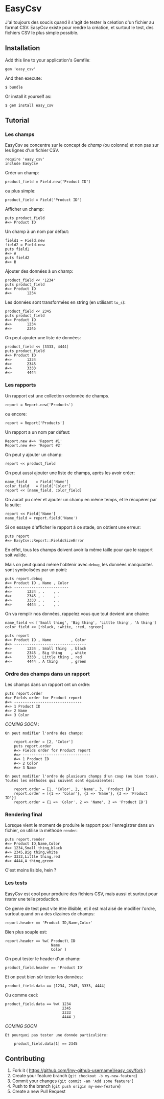 # EasyCsv

J'ai toujours des soucis quand il s'agit de tester la création d'un
fichier au format CSV. EasyCsv existe pour rendre la création, et surtout
le test, des fichiers CSV le plus simple possible.

## Installation

Add this line to your application's Gemfile:

    gem 'easy_csv'

And then execute:

    $ bundle

Or install it yourself as:

    $ gem install easy_csv

## Tutorial

### Les champs

EasyCsv se concentre sur le concept de *champ* (ou colonne) et non pas sur les
lignes d'un fichier CSV.

    require 'easy_csv'
    include EasyCsv

Créer un champ:

    product_field = Field.new('Product ID')

ou plus simple:

    product_field = Field['Product ID']

Afficher un champ:

    puts product_field
    #=> Product ID

Un champ à un nom par défaut:

    field1 = Field.new
    field2 = Field.new
    puts field1
    #=> A
    puts field2
    #=> B

Ajouter des données à un champ:

    product_field << '1234'
    puts product_field
    #=> Product ID
    #=>       1234

Les données sont transformées en string (en utilisant `to_s`):

    product_field << 2345
    puts product_field
    #=> Product ID
    #=>       1234
    #=>       2345

On peut ajouter une liste de données:

    product_field << [3333, 4444]
    puts product_field
    #=> Product ID
    #=>       1234
    #=>       2345
    #=>       3333
    #=>       4444

### Les rapports

Un rapport est une collection ordonnée de champs.

    report = Report.new('Products')

ou encore:

    report = Report['Products']

Un rapport a un nom par défaut:

    Report.new #=> 'Report #1'
    Report.new #=> 'Report #2'

On peut y ajouter un champ:

    report << product_field

On peut aussi ajouter une liste de champs, après les avoir créer:

    name_field    = Field['Name']
    color_field   = Field['Color']
    report << [name_field, color_field]

On aurait pu créer et ajouter un champ en même temps, et le récupérer
par la suite:

    report << Field['Name']
    name_field = report.field('Name')

Si on essaye d'afficher le rapport à ce stade, on obtient une erreur:

    puts report
    #=> EasyCsv::Report::FieldsSizeError

En effet, tous les champs doivent avoir la même taille pour que le rapport
soit valide.

Mais on peut quand même l'obtenir avec `debug`, les données manquantes
sont symbolisées par un point:

    puts report.debug
    #=> Product ID , Name , Color
    #=> -------------------------
    #=>       1234 , .    , .
    #=>       2345 , .    , .
    #=>       3333 , .    , .
    #=>       4444 , .    , .

On va remplir nos données, rappelez vous que tout devient une chaine:

    name_field << ['Small thing', 'Big thing', 'Little thing', 'A thing']
    color_field << [:black, :white, :red, :green]

    puts report
    #=> Product ID , Name         , Color
    #=> ---------------------------------
    #=>       1234 , Small thing  , black
    #=>       2345 , Big thing    , white
    #=>       3333 , Little thing , red
    #=>       4444 , A thing      , green

### Ordre des champs dans un rapport

Les champs dans un rapport ont un ordre:

    puts report.order
    #=> Fields order for Product report
    #=> -------------------------------
    #=> 1 Product ID
    #=> 2 Name
    #=> 3 Color

*COMING SOON :*

    On peut modifier l'ordre des champs:

        report.order = [2, 'Color']
        puts report.order
        #=> Fields order for Product report
        #=> -------------------------------
        #=> 1 Product ID
        #=> 2 Color
        #=> 3 Name

    On peut modifier l'ordre de plusieurs champs d'un coup (ou bien tous).
    Toutes les méthodes qui suivent sont équivalentes:

        report.order = [1, 'Color', 2, 'Name', 3, 'Product ID']
        report.order = [{1 => 'Color'}, {2 => 'Name'}, {3 => 'Product ID'}]
        report.order = {1 => 'Color', 2 => 'Name', 3 => 'Product ID'}

### Rendering final

Lorsque vient le moment de produire le rapport pour l'enregistrer dans un
fichier, on utilise la méthode `render`:

    puts report.render
    #=> Product ID,Name,Color
    #=> 1234,Small thing,black
    #=> 2345,Big thing,white
    #=> 3333,Little thing,red
    #=> 4444,A thing,green

C'est moins lisible, hein ?

### Les tests

EasyCsv est cool pour produire des fichiers CSV, mais aussi et surtout pour
*tester* une telle production.

Ce genre de test peut vite être illisible, et il est mal aisé de modifier
l'ordre, surtout quand on a des dizaines de champs:

    report.header == 'Product ID,Name,Color'

Bien plus souple est:

    report.header == %w( Product\ ID
                         Name
                         Color )

On peut tester le header d'un champ:

    product_field.header == 'Product ID'

Et on peut bien sûr tester les données:

    product_field.data == [1234, 2345, 3333, 4444]

Ou comme ceci:

    product_field.data == %w( 1234
                              2345
                              3333
                              4444 )

*COMING SOON*

    Et pourquoi pas tester une donnée particulière:

        product_field.data[1] == 2345

## Contributing

1. Fork it ( https://github.com/[my-github-username]/easy_csv/fork )
2. Create your feature branch (`git checkout -b my-new-feature`)
3. Commit your changes (`git commit -am 'Add some feature'`)
4. Push to the branch (`git push origin my-new-feature`)
5. Create a new Pull Request
